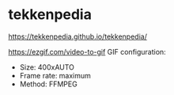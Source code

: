 # tekkenpedia

https://tekkenpedia.github.io/tekkenpedia/

https://ezgif.com/video-to-gif
GIF configuration:
 * Size: 400xAUTO
 * Frame rate: maximum
 * Method: FFMPEG
